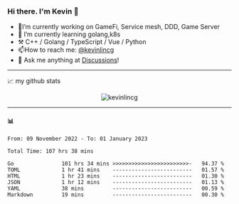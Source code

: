 ### Hi there. I'm Kevin 👋

- 🔭I’m currently working on GameFi, Service mesh, DDD, Game Server
- 🌱 I’m currently learning golang,k8s
-   :hammer_and_pick: C++ / Golang / TypeScript / Vue / Python
- 📫How to reach me: [@kevinlincg](https://twitter.com/kevinlincg) 
-   :thought_balloon: Ask me anything at [Discussions](https://github.com/kevinlincg/kevinlincg/discussions/new)!

---

📈 my github stats

<p align="center"> <img src="https://github-readme-stats-ouuan.vercel.app/api?username=kevinlincg&theme=dark&show_icons=true&count_private=true" alt="kevinlincg" />

---

#### :bar_chart: 

<!--START_SECTION:waka-->

```text
From: 09 November 2022 - To: 01 January 2023

Total Time: 107 hrs 38 mins

Go               101 hrs 34 mins >>>>>>>>>>>>>>>>>>>>>>>>-   94.37 %
TOML             1 hr 41 mins    -------------------------   01.57 %
HTML             1 hr 23 mins    -------------------------   01.30 %
JSON             1 hr 12 mins    -------------------------   01.13 %
YAML             38 mins         -------------------------   00.59 %
Markdown         19 mins         -------------------------   00.30 %
```

<!--END_SECTION:waka-->
